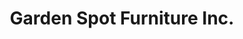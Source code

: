 ---
title: "Garden Spot Furniture Inc."
url: /ephrata/garden-spot-furniture-inc/
shop: furniture
---